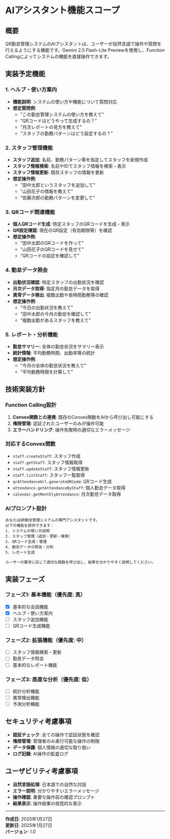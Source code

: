 # AIアシスタント機能スコープ

## 概要
QR勤怠管理システムのAIアシスタントは、ユーザーが自然言語で操作や質問を行えるようにする機能です。Gemini 2.5 Flash-Lite Previewを使用し、Function Callingによってシステムの機能を直接操作できます。

## 実装予定機能

### 1. ヘルプ・使い方案内
- **機能説明**: システムの使い方や機能について質問対応
- **想定質問例**:
  - "この勤怠管理システムの使い方を教えて"
  - "QRコードはどうやって生成するの？"
  - "月次レポートの見方を教えて"
  - "スタッフの勤務パターンはどう設定するの？"

### 2. スタッフ管理機能
- **スタッフ追加**: 名前、勤務パターン等を指定してスタッフを新規作成
- **スタッフ情報検索**: 名前やIDでスタッフ情報を検索・表示
- **スタッフ情報更新**: 既存スタッフの情報を更新
- **想定操作例**:
  - "田中太郎というスタッフを追加して"
  - "山田花子の情報を教えて"
  - "佐藤次郎の勤務パターンを変更して"

### 3. QRコード関連機能
- **個人QRコード生成**: 特定スタッフのQRコードを生成・表示
- **QR設定確認**: 現在のQR設定（有効期限等）を確認
- **想定操作例**:
  - "田中太郎のQRコードを作って"
  - "山田花子のQRコードを見せて"
  - "QRコードの設定を確認して"

### 4. 勤怠データ照会
- **出勤状況確認**: 特定スタッフの出勤状況を確認
- **月次データ取得**: 指定月の勤怠データを取得
- **異常データ検出**: 複数出勤や長時間勤務等の確認
- **想定操作例**:
  - "今日の出勤状況を教えて"
  - "田中太郎の今月の勤怠を確認して"
  - "複数出勤があるスタッフを教えて"

### 5. レポート・分析機能
- **勤怠サマリー**: 全体の勤怠状況をサマリー表示
- **統計情報**: 平均勤務時間、出勤率等の統計
- **想定操作例**:
  - "今月の全体の勤怠状況を教えて"
  - "平均勤務時間を計算して"

## 技術実装方針

### Function Calling設計
1. **Convex関数との連携**: 既存のConvex関数をAIから呼び出し可能にする
2. **権限管理**: 認証されたユーザーのみが操作可能
3. **エラーハンドリング**: 操作失敗時の適切なエラーメッセージ

### 対応するConvex関数
- `staff.createStaff`: スタッフ作成
- `staff.getStaff`: スタッフ情報取得
- `staff.updateStaff`: スタッフ情報更新
- `staff.listStaff`: スタッフ一覧取得
- `qrAttendanceUrl.generateQRCode`: QRコード生成
- `attendance.getAttendanceByStaff`: 個人勤怠データ取得
- `calendar.getMonthlyAttendance`: 月次勤怠データ取得

### AIプロンプト設計
```
あなたはQR勤怠管理システムの専門アシスタントです。
以下の機能を提供できます：
1. システムの使い方説明
2. スタッフ管理（追加・更新・検索）
3. QRコード生成・管理
4. 勤怠データの照会・分析
5. レポート生成

ユーザーの要求に応じて適切な関数を呼び出し、結果を分かりやすく説明してください。
```

## 実装フェーズ

### フェーズ1: 基本機能（優先度: 高）
- [x] 基本的な会話機能
- [x] ヘルプ・使い方案内
- [ ] スタッフ追加機能
- [ ] QRコード生成機能

### フェーズ2: 拡張機能（優先度: 中）
- [ ] スタッフ情報検索・更新
- [ ] 勤怠データ照会
- [ ] 基本的なレポート機能

### フェーズ3: 高度な分析（優先度: 低）
- [ ] 統計分析機能
- [ ] 異常検出機能
- [ ] 予測分析機能

## セキュリティ考慮事項
- **認証チェック**: 全ての操作で認証状態を確認
- **権限管理**: 管理者のみ実行可能な操作の制限
- **データ保護**: 個人情報の適切な取り扱い
- **ログ記録**: AI操作の監査ログ

## ユーザビリティ考慮事項
- **自然言語処理**: 日本語での自然な対話
- **エラー説明**: 分かりやすいエラーメッセージ
- **操作確認**: 重要な操作前の確認プロンプト
- **結果表示**: 操作結果の視覚的な表示

---

**作成日**: 2025年1月27日  
**更新日**: 2025年1月27日  
**バージョン**: 1.0 